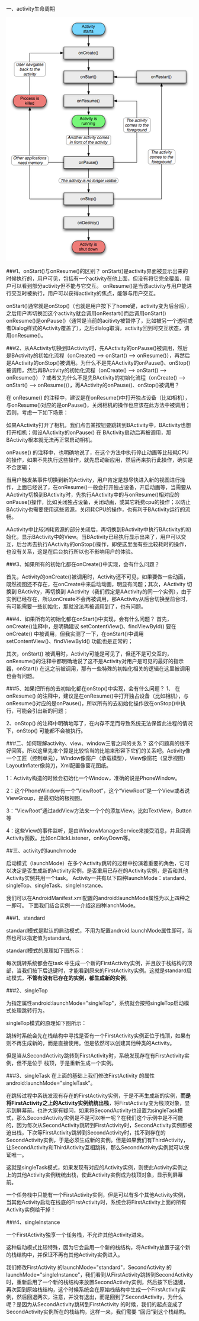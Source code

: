 一、activity生命周期

![kk](pic/0101.png)

###1、onStart()与onResume()的区别？
onStart()是activity界面被显示出来的时候执行的，用户可见，包括有一个activity在他上面，但没有将它完全覆盖，用户可以看到部分activity但不能与它交互。
onResume()是当该activity与用户能进行交互时被执行，用户可以获得activity的焦点，能够与用户交互。

onStart()通常就是onStop()（也就是用户按下了home键，activity变为后台后），之后用户再切换回这个activity就会调用onRestart()而后调用onStart()
onResume()是onPause()（通常是当前的acitivty被暂停了，比如被另一个透明或者Dialog样式的Activity覆盖了），之后dialog取消，activity回到可交互状态，调用onResume()。

###2、从AActivity切换到BActivity时，先AActivity的onPause()被调用，然后是BActivity的初始化流程（onCreate() --> onStart() --> onResume()），再然后是AActivity的onStop()被调用。为什么不是先AActivity的onPause()、onStop()被调用，然后再BActivity的初始化流程（onCreate() --> onStart() --> onResume()）？或者又为什么不是先BActivity的初始化流程（onCreate() --> onStart() --> onResume()），再AActivity的onPause()、onStop()被调用？
  
在 onResume() 的注释中，建议是在onResume()中打开独占设备（比如相机），与onResume()对应的是onPause()，关闭相机的操作也应该在此方法中被调用；否则，考虑一下如下场景：

如果AActivity打开了相机，我们点击某按钮要跳转到BActivity中，BActivity也想打开相机；假设AActivity的onPause() 在 BActivity启动后再被调用，那BActivity根本就无法再正常启动相机。

onPause() 的注释中，也明确地说了，在这个方法中执行停止动画等比较耗CPU的操作，如果不先执行这些操作，就先启动新应用，然后再来执行此操作，确实是不合逻辑；

当用户触发某事件切换到新的Activity，用户肯定是想尽快进入新的视图进行操作，上面已经说了，在onResume()一般会打开独占设备，开启动画等，当需要从AActivity切换到BActivity时，先执行AActivity中的与onResume()相对应的onPause()操作，比如关闭独占设备，关闭动画，或其它耗费cpu的操作；以防止BActivity也需要使用这些资源，关闭耗CPU的操作，也有利于BActivity运行的流畅。

AActivity中比较消耗资源的部分关闭后，再切换到BActivity中执行BActivity的初始化，显示BActivity中的View。当BActivity已经执行显示出来了，用户可以交互，后台再去执行AActivity的onStop()操作，即使这里面有些比较耗时的操作，也没有关系，这是在后台执行所以也不影响用户的体验。

###3、如果所有的初始化都在onCreate()中实现，会有什么问题？

首先，Activity的onCreate()被调用时，Activity还不可见，如果要做一些动画，既然视图还不存在，在onCreate中来启动动画，明显有问题；其次，AActivity 切换到 BActivity，再切换到 AActivity（我们假定是AActivity的同一个实例），由于实例已经存在，所以onCreate不会再被调用，那AActivity从后台切换至前台时，有可能需要一些初始化，那就没法再被调用到了，也有问题。

###4、如果所有的初始化都在onStart()中实现，会有什么问题？
首先，onCreate()注释中，是明确建议 setContentView()、findViewById() 要在 onCreate() 中被调用，但我实测了一下，在onStart()中调用 setContentView()、findViewById() 功能也是正常的；

其次，onStart() 被调用时，Activity可能是可见了，但还不是可交互的，onResume()的注释中都明确地说了这不是Activity对用户是可见的最好的指示器，onStart() 在这之前被调用，那有一些特殊的初始化相关的逻辑在这里被调用也会有问题。

###5、如果把所有的去初始化都在onStop()中实现，会有什么问题？
1、 在 onResume() 的注释中，建议是在onResume()中打开独占设备（比如相机），与onResume()对应的是onPause()，所以所有的去初始化操作放在onStop()中执行，可能会引出新的问题；

2、onStop() 的注释中明确地写了，在内存不足而导致系统无法保留此进程的情况下，onStop() 可能都不会被执行。   

###二、如何理解activity、view、window三者之间的关系？
这个问题真的很不好回答。所以这里先来个算是比较恰当的比喻来形容下它们的关系吧。Activity像一个工匠（控制单元），Window像窗户（承载模型），View像窗花（显示视图）LayoutInflater像剪刀，Xml配置像窗花图纸。

1：Activity构造的时候会初始化一个Window，准确的说是PhoneWindow。

2：这个PhoneWindow有一个“ViewRoot”，这个“ViewRoot”是一个View或者说ViewGroup，是最初始的根视图。

3：“ViewRoot”通过addView方法来一个个的添加View。比如TextView，Button等

4：这些View的事件监听，是由WindowManagerService来接受消息，并且回调Activity函数。比如onClickListener，onKeyDown等。 
   
##三、activity的launchmode

启动模式（launchMode）在多个Activity跳转的过程中扮演着重要的角色，它可以决定是否生成新的Activity实例，是否重用已存在的Activity实例，是否和其他Activity实例共用一个task。 
Activity一共有以下四种launchMode：standard、singleTop、singleTask、singleInstance。 

我们可以在AndroidManifest.xml配置<activity>的android:launchMode属性为以上四种之一即可。 
    下面我们结合实例一一介绍这四种lanchMode。 

###1、standard 

standard模式是默认的启动模式，不用为<activity>配置android:launchMode属性即可，当然也可以指定值为standard。 
   
standard模式的原理如下图所示：

每次跳转系统都会在task 中生成一个新的FirstActivity实例，并且放于栈结构的顶部，当我们按下后退键时，才能看到原来的FirstActivity实例。这就是standard启动模式，**不管有没有已存在的实例，都生成新的实例**。

###2、singleTop 

为<activity>指定属性android:launchMode="singleTop"，系统就会按照singleTop启动模式处理跳转行为。

singleTop模式的原理如下图所示：  

跳转时系统会先在栈结构中寻找是否有一个FirstActivity实例正位于栈顶，如果有则不再生成新的，而是直接使用。但是依然可以创建其他种类的Activity。 

但是当从SecondActivity跳转到FirstActivity时，系统发现存在有FirstActivity实例，但不是位于 栈顶，于是重新生成一个实例。

###3、singleTask 
在上面的基础上我们修改FirstActivity 的属性android:launchMode="singleTask"。
 
在跳转过程中系统发现有存在的FirstActivity实例，于是不再生成新的实例，**而是将FirstActivity之上的Activity实例统统出栈**，将FirstActivity变为栈顶对象，显示到屏幕前。也许大家有疑问，如果将SecondActivity也设置为singleTask模式，那么SecondActivity实例是不是可以唯一呢？在我们这个示例中是不可能的，因为每次从SecondActivity跳转到FirstActivity时，SecondActivity实例都被迫出栈，下次等FirstActivity跳转到SecondActivity时，找不到存在的SecondActivity实例，于是必须生成新的实例。但是如果我们有ThirdActivity，让SecondActivity和ThirdActivity互相跳转，那么SecondActivity实例就可以保证唯一。 

这就是singleTask模式，如果发现有对应的Activity实例，则使此Activity实例之上的其他Activity实例统统出栈，使此Activity实例成为栈顶对象，显示到屏幕前。 

一个任务栈中只能有一个FirstActivity实例，但是可以有多个其他Activity实例，当其他Activity启动在栈底的FirstActivity时，系统会将FirstActivity上面的所有Activity实例给干掉！

###4、singleInstance 

一个FirstActivity独享一个任务栈，不允许其他Activity进来。

这种启动模式比较特殊，因为它会启用一个新的栈结构，将Activity放置于这个新的栈结构中，并保证不再有其他Activity实例进入。 

我们修改FirstActivity 的launchMode="standard"，SecondActivity 的launchMode="singleInstance"，我们看到从FirstActivity跳转到SecondActivity时，重新启用了一个新的栈结构来放置SecondActivity实例，然后按下后退键，再次回到原始栈结构，这个时候系统会在原始栈结构中生成一个FirstActivity实例，然后回退两次，注意，并没有退出，而是回到了SecondActivity，为什么呢？是因为从SecondActivity跳转到FirstActivity 的时候，我们的起点变成了SecondActivity实例所在的栈结构，这样一来，我们需要 “回归”到这个栈结构。













